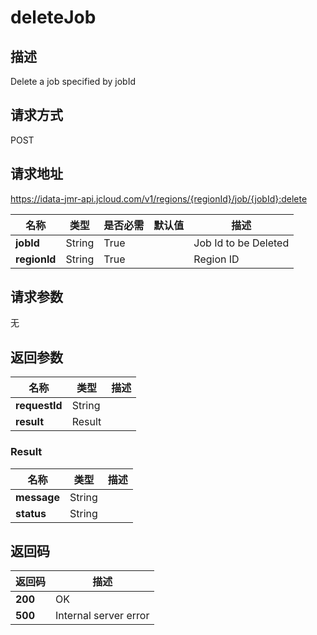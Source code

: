 # deleteJob


## 描述
Delete a job specified by jobId

## 请求方式
POST

## 请求地址
https://idata-jmr-api.jcloud.com/v1/regions/{regionId}/job/{jobId}:delete

|名称|类型|是否必需|默认值|描述|
|---|---|---|---|---|
|**jobId**|String|True| |Job Id to be Deleted|
|**regionId**|String|True| |Region ID|

## 请求参数
无


## 返回参数
|名称|类型|描述|
|---|---|---|
|**requestId**|String| |
|**result**|Result| |

### Result
|名称|类型|描述|
|---|---|---|
|**message**|String| |
|**status**|String| |

## 返回码
|返回码|描述|
|---|---|
|**200**|OK|
|**500**|Internal server error|

